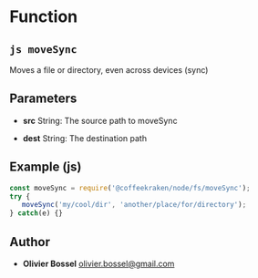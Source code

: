 
# Function


## ```js moveSync ```


Moves a file or directory, even across devices (sync)

## Parameters

- **src**  String: The source path to moveSync

- **dest**  String: The destination path



## Example (js)

```js
const moveSync = require('@coffeekraken/node/fs/moveSync');
try {
   moveSync('my/cool/dir', 'another/place/for/directory');
} catch(e) {}
```


## Author
- **Olivier Bossel** <a href="mailto:olivier.bossel@gmail.com">olivier.bossel@gmail.com</a> 



